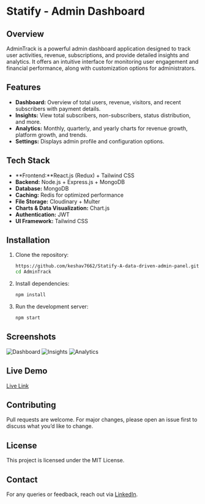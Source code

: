 # Statify - Admin Dashboard

## Overview
AdminTrack is a powerful admin dashboard application designed to track user activities, revenue, subscriptions, and provide detailed insights and analytics. It offers an intuitive interface for monitoring user engagement and financial performance, along with customization options for administrators.

## Features
- **Dashboard:** Overview of total users, revenue, visitors, and recent subscribers with payment details.
- **Insights:** View total subscribers, non-subscribers, status distribution, and more.
- **Analytics:** Monthly, quarterly, and yearly charts for revenue growth, platform growth, and trends.
- **Settings:** Displays admin profile and configuration options.

## Tech Stack
- **Frontend:**React.js (Redux) + Tailwind CSS
- **Backend:** Node.js + Express.js + MongoDB
- **Database:** MongoDB
- **Caching:** Redis for optimized performance
- **File Storage:**  Cloudinary + Multer
- **Charts & Data Visualization:**  Chart.js
- **Authentication:** JWT 
- **UI Framework:** Tailwind CSS

## Installation
1. Clone the repository:
   ```bash
   https://github.com/keshav7662/Statify-A-data-driven-admin-panel.git
   cd AdminTrack
   ```
2. Install dependencies:
   ```bash
   npm install
   ```
3. Run the development server:
   ```bash
   npm start
   ```

## Screenshots
![Dashboard](link-to-image)
![Insights](link-to-image)
![Analytics](link-to-image)

## Live Demo
[Live Link](your-live-demo-link)

## Contributing
Pull requests are welcome. For major changes, please open an issue first to discuss what you’d like to change.

## License
This project is licensed under the MIT License.

## Contact
For any queries or feedback, reach out via [LinkedIn](your-linkedin-profile).

